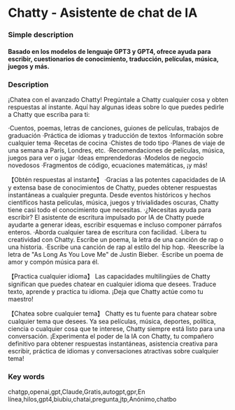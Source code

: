 # Chatty - Asistente de chat de IA

### Simple description
#### Basado en los modelos de lenguaje GPT3 y GPT4, ofrece ayuda para escribir, cuestionarios de conocimiento, traducción, películas, música, juegos y más.

### Description
¡Chatea con el avanzado Chatty!
Pregúntale a Chatty cualquier cosa y obten respuestas al instante.
Aquí hay algunas ideas sobre lo que puedes pedirle a Chatty que escriba para ti:

·Cuentos, poemas, letras de canciones, guiones de películas, trabajos de graduación
·Práctica de idiomas y traducción de textos
·Información sobre cualquier tema
·Recetas de cocina
·Chistes de todo tipo
·Planes de viaje de una semana a París, Londres, etc.
·Recomendaciones de películas, música, juegos para ver o jugar
·Ideas emprendedoras
·Modelos de negocio novedosos
·Fragmentos de código, ecuaciones matemáticas, ¡y más!

【Obtén respuestas al instante】
·Gracias a las potentes capacidades de IA y extensa base de conocimientos de Chatty, puedes obtener respuestas instantáneas a cualquier pregunta. Desde eventos históricos y hechos científicos hasta películas, música, juegos y trivialidades oscuras, Chatty tiene casi todo el conocimiento que necesitas.
·¿Necesitas ayuda para escribir? El asistente de escritura impulsado por IA de Chatty puede ayudarte a generar ideas, escribir esquemas e incluso componer párrafos enteros.
·Aborda cualquier tarea de escritura con facilidad.
·Libera tu creatividad con Chatty. Escribe un poema, la letra de una canción de rap o una historia.
·Escribe una canción de rap al estilo del hip hop.
·Reescribe la letra de "As Long As You Love Me" de Justin Bieber.
·Escribe un poema de amor y compón música para él.

【Practica cualquier idioma】
Las capacidades multilingües de Chatty significan que puedes chatear en cualquier idioma que desees. Traduce texto, aprende y practica tu idioma. ¡Deja que Chatty actúe como tu maestro!

【Chatea sobre cualquier tema】
Chatty es tu fuente para chatear sobre cualquier tema que desees. Ya sea películas, música, deportes, política, ciencia o cualquier cosa que te interese, Chatty siempre está listo para una conversación.
¡Experimenta el poder de la IA con Chatty, tu compañero definitivo para obtener respuestas instantáneas, asistencia creativa para escribir, práctica de idiomas y conversaciones atractivas sobre cualquier tema!

### Key words
chatgp,openai,gpt,Claude,Gratis,autogpt,gpr,En línea,hilos,gpt4,biubiu,chatai,pregunta,jtp,Anónimo,chatbo

